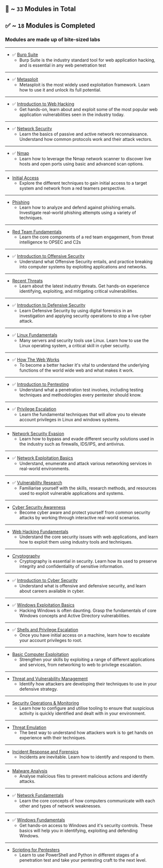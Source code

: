 ## 🔶 ~ `33` Modules in Total
## ✅ ~ `18` Modules is Completed
### Modules are made up of bite-sized labs

---

- ✅ [Burp Suite](https://tryhackme.com/module/learn-burp-suite)
  - Burp Suite is the industry standard tool for web application hacking, and is essential in any web penetration test

---

- ✅ [Metasploit](https://tryhackme.com/module/metasploit)
  - Metasploit is the most widely used exploitation framework. Learn how to use it and unlock its full potential.

---

- ✅ [Introduction to Web Hacking](https://tryhackme.com/module/intro-to-web-hacking)
  - Get hands-on, learn about and exploit some of the most popular web application vulnerabilities seen in the industry today.

---

- ✅ [Network Security](https://tryhackme.com/module/network-security)
  - Learn the basics of passive and active network reconnaissance. Understand how common protocols work and their attack vectors.

---

- ✅ [Nmap](https://tryhackme.com/module/nmap)
  - Learn how to leverage the Nmap network scanner to discover live hosts and open ports using basic and advanced scan options.

---

- [Initial Access](https://tryhackme.com/module/red-team-initial-access)
  - Explore the different techniques to gain initial access to a target system and network from a red teamers perspective.

---

- [Phishing](https://tryhackme.com/module/phishing)
  - Learn how to analyze and defend against phishing emails. Investigate real-world phishing attempts using a variety of techniques.

---

- [Red Team Fundamentals](https://tryhackme.com/module/red-team-fundamentals)
  - Learn the core components of a red team engagement, from threat intelligence to OPSEC and C2s

---

- ✅ [Introduction to Offensive Security](https://tryhackme.com/module/introduction-to-offensive-security)
  - Understand what Offensive Security entails, and practice breaking into computer systems by exploiting applications and networks.

---

- [Recent Threats](https://tryhackme.com/module/recent-threats)
  - Learn about the latest industry threats. Get hands-on experience identifying, exploiting, and mitigating critical vulnerabilities.

---

- ✅ [Introduction to Defensive Security](https://tryhackme.com/module/introduction-to-defensive-security)
  - Learn Defensive Security by using digital forensics in an investigation and applying security operations to stop a live cyber attack.

---

- ✅ [Linux Fundamentals](https://tryhackme.com/module/linux-fundamentals)
  - Many servers and security tools use Linux. Learn how to use the Linux operating system, a critical skill in cyber security.

---

- ✅ [How The Web Works](https://tryhackme.com/module/how-the-web-works)
  - To become a better hacker it's vital to understand the underlying functions of the world wide web and what makes it work.

---

- ✅ [Introduction to Pentesting](https://tryhackme.com/module/introduction-to-offensive-pentesting)
  - Understand what a penetration test involves, including testing techniques and methodologies every pentester should know.

---

- ✅ [Privilege Escalation](https://tryhackme.com/module/privilege-escalation)
  - Learn the fundamental techniques that will allow you to elevate account privileges in Linux and windows systems.

---

- [Network Security Evasion](https://tryhackme.com/module/network-security-evasion)
  - Learn how to bypass and evade different security solutions used in the industry such as firewalls, IDS/IPS, and antivirus.

---

- ✅ [Network Exploitation Basics](https://tryhackme.com/module/intro-to-networking)
  - Understand, enumerate and attack various networking services in real-world environments.

---

- ✅ [Vulnerability Research](https://tryhackme.com/module/vulnerability-research)
  - Familiarise yourself with the skills, research methods, and resources used to exploit vulnerable applications and systems.

---

- [Cyber Security Awareness](https://tryhackme.com/module/cyber-security-awareness)
  - Become cyber aware and protect yourself from common security attacks by working through interactive real-world scenarios.

---

- [Web Hacking Fundamentals](https://tryhackme.com/module/web-hacking-1)
  - Understand the core security issues with web applications, and learn how to exploit them using industry tools and techniques.

---

- [Cryptography](https://tryhackme.com/module/cryptography)
  - Cryptography is essential in security. Learn how its used to preserve integrity and confidentiality of sensitive information.

---

- ✅ [Introduction to Cyber Security](https://tryhackme.com/module/introduction-to-cyber-security)
  - Understand what is offensive and defensive security, and learn about careers available in cyber.

---

- ✅ [Windows Exploitation Basics](https://tryhackme.com/module/hacking-windows-1)
  - Hacking Windows is often daunting. Grasp the fundamentals of core Windows concepts and Active Directory vulnerabilities.

---

- ✅ [Shells and Privilege Escalation](https://tryhackme.com/module/privilege-escalation-and-shells)
  - Once you have initial access on a machine, learn how to escalate your account privileges to root.

---

- [Basic Computer Exploitation](https://tryhackme.com/module/basic-computer-exploitation)
  - Strengthen your skills by exploiting a range of different applications and services, from networking to web to privilege escalation.

---

- [Threat and Vulnerability Management](https://tryhackme.com/module/threat-and-vulnerability-management)
  - Identify how attackers are developing their techniques to use in your defensive strategy.

---

- [Security Operations & Monitoring](https://tryhackme.com/module/security-operations-and-monitoring)
  - Learn how to configure and utilise tooling to ensure that suspicious activity is quickly identified and dealt with in your environment.

---

- [Threat Emulation](https://tryhackme.com/module/threat-emulation)
  - The best way to understand how attackers work is to get hands on experience with their techniques.

---

- [Incident Response and Forensics](https://tryhackme.com/module/incident-response-and-forensics)
  - Incidents are inevitable. Learn how to identify and respond to them.

---

- [Malware Analysis](https://tryhackme.com/module/malware-analysis)
  - Analyse malicious files to prevent malicious actions and identify attacks.

---

- ✅ [Network Fundamentals](https://tryhackme.com/module/network-fundamentals)
  - Learn the core concepts of how computers communicate with each other and types of network weaknesses.

---

- ✅ [Windows Fundamentals](https://tryhackme.com/module/windows-fundamentals)
  - Get hands-on access to Windows and it's security controls. These basics will help you in identifying, exploiting and defending Windows.

---

- [Scripting for Pentesters](https://tryhackme.com/module/scripting-for-pentesters)
  - Learn to use PowerShell and Python in different stages of a penetration test and take your pentesting craft to the next level.

